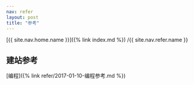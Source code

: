 ```yaml
---
nav: refer
layout: post
title: "参考"
---
```


[{{ site.nav.home.name }}]({% link index.md %})
/{{ site.nav.refer.name }}

## 建站参考

[编程]({% link refer/2017-01-10-编程参考.md %})

